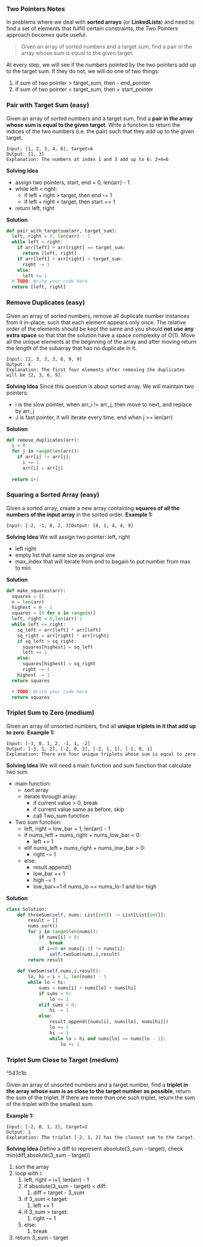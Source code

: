 ```toc style: bullet | number | inline (default: bullet) min_depth: number (default: 2) max_depth: number (default: 6) title: string (default: undefined) allow_inconsistent_headings: boolean (default: false) delimiter: string (default: |) varied_style: boolean (default: false) 
```

### Two Pointers Notes
In problems where we deal with **sorted arrays** (or **LinkedLists**) and need to find a set of elements that fulfill certain constraints, the Two Pointers approach becomes quite useful.

>Given an array of sorted numbers and a target sum, find a pair in the array whose sum is equal to the given target.

At every step, we will see if the numbers pointed by the two pointers add up to the target sum. If they do not, we will do one of two things:
1. if sum of two pointer > target_sum, then - end_pointer
2. if sum of two pointer < target_sum, then + start_pointer

### Pair with Target Sum (easy)
Given an array of sorted numbers and a target sum, find a **pair in the array whose sum is equal to the given target**.
Write a function to return the indices of the two numbers (i.e. the pair) such that they add up to the given target.
```
Input: [1, 2, 3, 4, 6], target=6
Output: [1, 3]
Explanation: The numbers at index 1 and 3 add up to 6: 2+4=6
```

**Solving Idea**
- assign two pointers, start, end = 0, len(arr) - 1
- while left < right:
	- if left + right > target, then end -= 1
	-  if left + right < target, then start += 1
- return left, right

**Solution**
```python
def pair_with_targetsum(arr, target_sum):
  left, right = 0, len(arr) - 1
  while left < right:
    if arr[left] + arr[right] == target_sum:
      return [left, right]
    if arr[left] + arr[right] > target_sum:
      right -= 1
    else:
      left += 1
  # TODO: Write your code here
  return [left, right]
```

### Remove Duplicates (easy)
Given an array of sorted numbers, remove all duplicate number instances from it in-place, such that each element appears only once. The relative order of the elements should be kept the same and you should **not use any extra space** so that that the solution have a space complexity of O(1).
Move all the unique elements at the beginning of the array and after moving return the length of the subarray that has no duplicate in it.
```
Input: [2, 3, 3, 3, 6, 9, 9]
Output: 4
Explanation: The first four elements after removing the duplicates will be [2, 3, 6, 9].
```

**Solving Idea**
Since this question is about sorted array. We will maintain two pointers:
- i is the slow pointer, when arr_i != arr_j, then move to next, and replace by arr_j
- J is fast pointer, it will iterate every time. end when j >= len(arr)

**Solution**
```python
def remove_duplicates(arr):
  i = 0
  for j in range(len(arr)):
    if arr[i] != arr[j]:
      i += 1
      arr[i] = arr[j]
  
  return i+1
```

### Squaring a Sorted Array (easy)
Given a sorted array, create a new array containing **squares of all the numbers of the input array** in the sorted order.
**Example 1:**
```
Input: [-2, -1, 0, 2, 3]Output: [0, 1, 4, 4, 9]
```

**Solving Idea**
We will assign two pointer: left, right
- left right
- empty list that same size as original one 
- max_index that will iterate from end to begain to put number from max to min

**Solution**
```python
def make_squares(arr):
  squares = []
  n = len(arr)
  highest = n - 1
  squares = [0 for x in range(n)]
  left, right = 0,len(arr)-1
  while left <= right:
    sq_left = arr[left] * arr[left]
    sq_right = arr[right] * arr[right]
    if sq_left > sq_right:
      squares[highest] = sq_left
      left += 1
    else:
      squares[highest] = sq_right
      right -= 1
    highest -= 1
  return squares

  # TODO: Write your code here
  return squares
```

### Triplet Sum to Zero (medium)
Given an array of unsorted numbers, find all **unique triplets in it that add up to zero**.
**Example 1:**
```
Input: [-3, 0, 1, 2, -1, 1, -2]
Output: [-3, 1, 2], [-2, 0, 2], [-2, 1, 1], [-1, 0, 1]
Explanation: There are four unique triplets whose sum is equal to zero.
```

**Solving Idea**
We will need a main function and sum function that calculate two sum
- main function:
	- sort array
	- iterate through array:
		- if current value > 0, break
		- if current value same as before, skip
		- call Two_sum function
- Two sum function:
	- left, right = low_bar + 1, len(arr) - 1
	- if nums_left + nums_right + nums_low_bar < 0:
		- left += 1
	- elif nums_left + nums_right + nums_low_bar > 0:
		- right -= 1
	- else:
		- result.append()
		- low_bar += 1
		- high -= 1
		- low_bar+=1 if nums_lo == nums_lo-1 and lo< high

**Solution**
```python
class Solution:
    def threeSum(self, nums: List[int]) -> List[List[int]]:
        result = []
        nums.sort()
        for i in range(len(nums)):
            if nums[i] > 0:
                break
            if i==0 or nums[i-1] != nums[i]:
                self.twoSum(nums,i,result)
        return result
    
    def twoSum(self,nums,i,result):
        lo, hi = i + 1, len(nums) - 1
        while lo < hi:
            sums = nums[i] + nums[lo] + nums[hi]
            if sums < 0:
                lo += 1
            elif sums > 0:
                hi -= 1
            else:
                result.append([nums[i], nums[lo], nums[hi]])
                lo += 1
                hi -= 1
                while lo < hi and nums[lo] == nums[lo - 1]:
                    lo += 1
```

### Triplet Sum Close to Target (medium)

^547c1b

Given an array of unsorted numbers and a target number, find a **triplet in the array whose sum is as close to the target number as possible**, return the sum of the triplet. If there are more than one such triplet, return the sum of the triplet with the smallest sum.

**Example 1:**

```
Input: [-2, 0, 1, 2], target=2
Output: 1
Explanation: The triplet [-2, 1, 2] has the closest sum to the target.
```

**Solving Idea**
Define a diff to represent absolute(3_sum - target), check min(diff,absolute(3_sum - target))
1. sort the array
2. loop with i:
	1. left, right = i+1, len(arr) - 1
	2. if absolute(3_sum - target) < diff:
		1. diff = target - 3_sum
	2. if  3_sum < target:
		1. left += 1
	2. if 3_sum > target:
		1. right -= 1
	2. else:
		1. break
2. return 3_sum - target
